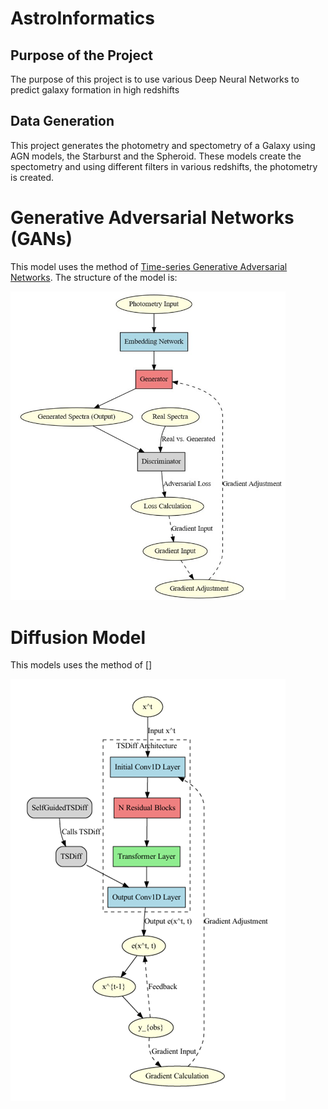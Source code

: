 # AstroInformatics
## Purpose of the Project
The purpose of this project is to use various Deep Neural Networks to predict galaxy formation in high redshifts

## Data Generation
This project generates the photometry and spectometry of a Galaxy using AGN models, the Starburst and the Spheroid. 
These models create the spectometry and using different filters in various redshifts, the photometry is created.

# Generative Adversarial Networks (GANs) 
This model uses the method of [Time-series Generative Adversarial Networks](https://papers.nips.cc/paper_files/paper/2019/hash/c9efe5f26cd17ba6216bbe2a7d26d490-Abstract.html).
The structure of the model is:

<img src="Pictures/image-2.png" width="440">

# Diffusion Model
This models uses the method of []

![alt text](Pictures/image-1.png)